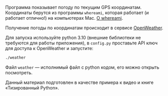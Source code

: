 Программа показывает погоду по текущим GPS координатам. Координаты берутся
из программы `whereami`, которая работает (и работает отлично!) на компьютерах
Mac. [О whereami](https://github.com/robmathers/WhereAmI).

Получение погоды по координатам происходит в сервисе
[OpenWeather](https://openweathermap.org/api).

Для запуска используйте python 3.10 (внешние библиотеки не требуются для работы
приложения), в `config.py` проставьте API ключ для доступа к OpenWeather и 
запустите:


```bash
./weather
```

Файл `weather` — исполнимый файл с python кодом, его можно открыть посмотреть.

Данный материал подготовлен в качестве примера к видео и книге
«Тизированный Python».

